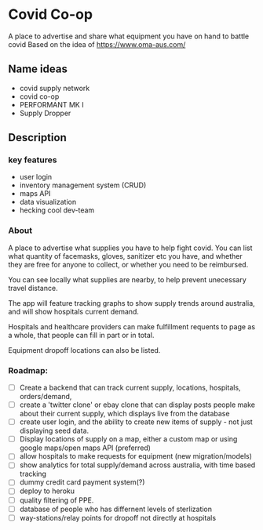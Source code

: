 # Covid Co-op
A place to advertise and share what equipment you have on hand to battle covid
Based on the idea of https://www.oma-aus.com/

## Name ideas
- covid supply network
- covid co-op
- PERFORMANT MK I
- Supply Dropper

## Description
### key features 
- user login
- inventory management system (CRUD) 
- maps API
- data visualization
- hecking cool dev-team

### About
A place to advertise what supplies you have to help fight covid. You can list what quantity of facemasks, gloves, sanitizer etc you have, and whether they are free for anyone to collect, or whether you need to be reimbursed. 

You can see locally what supplies are nearby, to help prevent unecessary travel distance. 

The app will feature tracking graphs to show supply trends around australia, and will show hospitals current demand. 

Hospitals and healthcare providers can make fulfillment requents to page as a whole, that people can fill in part or in total. 

Equipment dropoff locations can also be listed.

### Roadmap:
- [ ] Create a backend that can track current supply, locations, hospitals, orders/demand,
- [ ] create a 'twitter clone' or ebay clone that can display posts people make about their current supply, which displays live from the database
- [ ] create user login, and the ability to create new items of supply - not just displaying seed data. 
- [ ] Display locations of supply on a map, either a custom map or using google maps/open maps API (preferred)
- [ ] allow hospitals to make requests for equipment (new migration/models)
- [ ] show analytics for total supply/demand across australia, with time based tracking
- [ ] dummy credit card payment system(?)
- [ ] deploy to heroku
- [ ] quality filtering of PPE. 
- [ ] database of people who has differnent levels of sterlization
- [ ] way-stations/relay points for dropoff not directly at hospitals
